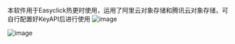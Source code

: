 本软件用于Easyclick热更时使用，运用了阿里云对象存储和腾讯云对象存储，可自行配置好KeyAPI后进行使用
![image](https://github.com/zhushixu/EC_hot_update/assets/103643485/e5c12d62-1e3f-47c8-9afb-93230187086c)

![image](https://github.com/zhushixu/EC_hot_update/assets/103643485/60478108-68f2-4d1a-b797-7d2aef122232)
